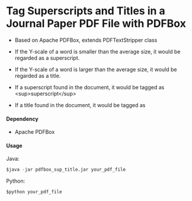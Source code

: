 # Tag Superscripts and Titles in a Journal Paper PDF File with PDFBox
- Based on Apache PDFBox, extends PDFTextStripper class

- If the Y-scale of a word is smaller than the average size, it would be regarded as a superscript.
- If the Y-scale of a word is larger than the average size, it would be regarded as a title. 

- If a superscript found in the document, it would be tagged as \<sup>superscript\</sup>
- If a title found in the document, it would be tagged as <title>title</title> 

#### Dependency
* Apache PDFBox

#### Usage
Java:
```python
$java -jar pdfbox_sup_title.jar your_pdf_file
```
Python:
```python
$python your_pdf_file
```
